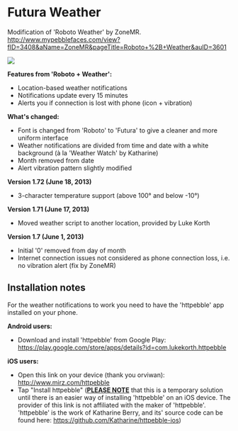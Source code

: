 Futura Weather
==============

Modification of 'Roboto Weather' by ZoneMR.
http://www.mypebblefaces.com/view?fID=3408&aName=ZoneMR&pageTitle=Roboto+%2B+Weather&auID=3601

![](https://dl.dropboxusercontent.com/u/572608/futura-weather.jpg)

<b>Features from 'Roboto + Weather':</b>
- Location-based weather notifications
- Notifications update every 15 minutes
- Alerts you if connection is lost with phone (icon + vibration)

<b>What's changed:</b>
- Font is changed from 'Roboto' to 'Futura' to give a cleaner and more uniform interface
- Weather notifications are divided from time and date with a white background (à la 'Weather Watch' by Katharine)
- Month removed from date
- Alert vibration pattern slightly modified

<b>Version 1.72 (June 18, 2013)</b>
- 3-character temperature support (above 100° and below -10°)

<b>Version 1.71 (June 17, 2013)</b>
- Moved weather script to another location, provided by Luke Korth

<b>Version 1.7 (June 1, 2013)</b>
- Initial '0' removed from day of month
- Internet connection issues not considered as phone connection loss, i.e. no vibration alert (fix by ZoneMR)

Installation notes
------------------

For the weather notifications to work you need to have the 'httpebble' app installed on your phone. 

<b>Android users:</b>
- Download and install 'httpebble' from Google Play:
https://play.google.com/store/apps/details?id=com.lukekorth.httpebble

<b>iOS users:</b>
- Open this link on your device (thank you orviwan): http://www.mirz.com/httpebble
- Tap "Install httpebble"
(<b><u>PLEASE NOTE</u></b> that this is a temporary solution until there is an easier way of installing 'httpebble' on an iOS device. The provider of this link is not affiliated with the maker of 'httpebble'. 'httpebble' is the work of Katharine Berry, and its' source code can be found here: https://github.com/Katharine/httpebble-ios)